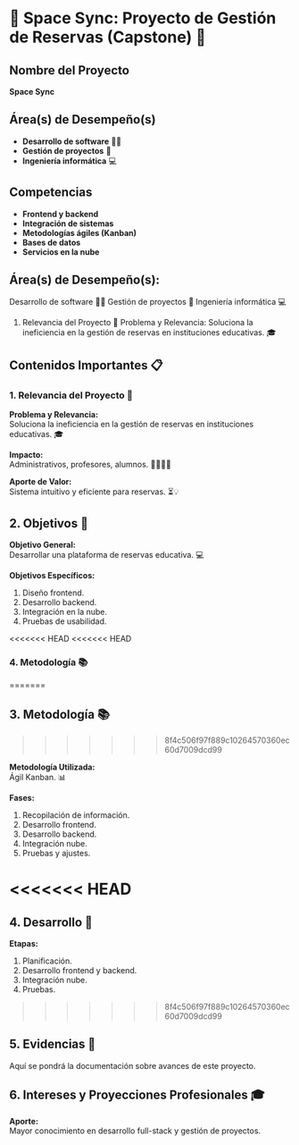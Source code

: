 
# 🌌 Space Sync: Proyecto de Gestión de Reservas (Capstone) 🚀

## **Nombre del Proyecto**
**Space Sync**

## **Área(s) de Desempeño(s)**
- **Desarrollo de software** 👩‍💻
- **Gestión de proyectos** 📝
- **Ingeniería informática** 💻

## **Competencias**
- **Frontend y backend**
- **Integración de sistemas**
- **Metodologías ágiles (Kanban)**
- **Bases de datos**
- **Servicios en la nube**

## **Área(s) de Desempeño(s):**

Desarrollo de software 👩‍💻
Gestión de proyectos 📝
Ingeniería informática 💻

1. Relevancia del Proyecto 🌟
Problema y Relevancia: Soluciona la ineficiencia en la gestión de reservas en instituciones educativas. 🎓

## **Contenidos Importantes** 📋

### **1. Relevancia del Proyecto** 🌟
**Problema y Relevancia:**  
Soluciona la ineficiencia en la gestión de reservas en instituciones educativas. 🎓

**Impacto:**  
Administrativos, profesores, alumnos. 🧑‍🏫👩‍🎓

**Aporte de Valor:**  
Sistema intuitivo y eficiente para reservas. ⏳💡

## **2. Objetivos** 🎯

**Objetivo General:**  
Desarrollar una plataforma de reservas educativa. 💻

**Objetivos Específicos:**
1. Diseño frontend.
2. Desarrollo backend.
3. Integración en la nube.
4. Pruebas de usabilidad.

<<<<<<< HEAD
<<<<<<< HEAD
### **4. Metodología** 📚
=======

## **3. Metodología** 📚
>>>>>>> 8f4c506f97f889c10264570360ec60d7009dcd99

**Metodología Utilizada:**  
Ágil Kanban. 📊

**Fases:**
1. Recopilación de información.
2. Desarrollo frontend.
3. Desarrollo backend.
4. Integración nube.
5. Pruebas y ajustes.

<<<<<<< HEAD
=======
## **4. Desarrollo** 🚀

**Etapas:**
1. Planificación.
2. Desarrollo frontend y backend.
3. Integración nube.
4. Pruebas.
>>>>>>> 8f4c506f97f889c10264570360ec60d7009dcd99


## **5. Evidencias** 📂
Aquí se pondrá la documentación sobre avances de este proyecto.

## **6. Intereses y Proyecciones Profesionales** 🎓
**Aporte:**  
Mayor conocimiento en desarrollo full-stack y gestión de proyectos.


